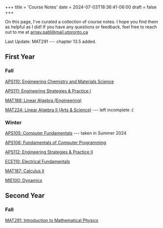 +++
title = 'Course Notes'
date = 2024-07-03T18:36:41-06:00
draft = false
+++

On this page, I've curated a collection of course notes. I hope you find them as helpful as I did! If you have any questions or feedback, feel free to reach out to me at [arnav.patil@mail.utoronto.ca](mailto:arnav.patil@mail.utoronto.ca)

Last Update: MAT291 --- chapter 13.5 added.

## First Year
### Fall
[APS110: Engineering Chemistry and Materials Science](/notes/firstyear/aps110/)

[APS111: Engineering Strategies & Practice I](/notes/firstyear/aps111/)

[MAT188: Linear Algebra (Engineering)](/notes/firstyear/mat188)

[MAT224: Linear Algebra II (Arts & Science)](/notes/firstyear/mat224) --- left incomplete :( 

### Winter
[APS105: Computer Fundamentals](/notes/firstyear/aps105/) --- taken in Summer 2024

[APS106: Fundamentals of Computer Programming](/notes/firstyear/aps106/)

[APS112: Engineering Strategies & Practice II](/notes/firstyear/aps112/)

[ECE110: Electrical Fundamentals](/notes/firstyear/ece110/)

[MAT187: Calculus II](/notes/firstyear/mat187/)

[MIE100: Dynamics](/notes/firstyear/mie100/)

## Second Year
### Fall
[MAT291: Introduction to Mathematical Physics](/notes/secondyear/mat291/)
